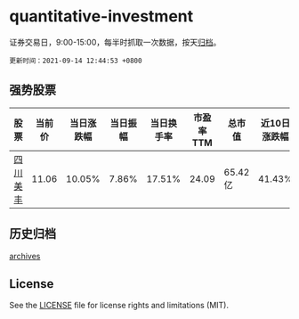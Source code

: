 # quantitative-investment

证券交易日，9:00-15:00，每半时抓取一次数据，按天[归档](archives)。

`更新时间：2021-09-14 12:44:53 +0800`

## 强势股票

|股票|当前价|当日涨跌幅|当日振幅|当日换手率|市盈率TTM|总市值|近10日涨跌幅|
|----|----|----|----|----|----|----|----|
|[四川美丰](https://xueqiu.com/S/SZ000731)|11.06|10.05%|7.86%|17.51%|24.09|65.42亿|41.43%|

## 历史归档

[archives](archives)

## License

See the [LICENSE](LICENSE) file for license rights and limitations (MIT).